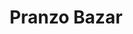 ---
title: "Pranzo Bazar"
url: /ciudad-autonoma-de-buenos-aires/pranzo-bazar/
shop: menaje del hogar
---